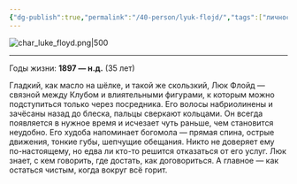 ```yaml
---
{"dg-publish":true,"permalink":"/40-person/lyuk-flojd/","tags":["личность/клуб"]}
---
```


![char_luke_floyd.png|500](/img/user/90.%20files/char_luke_floyd.png)
***
Годы жизни: **1897 — н.д.** (35 лет)

Гладкий, как масло на шёлке, и такой же скользкий, Люк Флойд — связной между Клубом и влиятельными фигурами, к которым можно подступиться только через посредника. Его волосы набриолинены и зачёсаны назад до блеска, пальцы сверкают кольцами. Он всегда появляется в нужное время и исчезает чуть раньше, чем становится неудобно. Его худоба напоминает богомола — прямая спина, острые движения, тонкие губы, шепчущие обещания.
Никто не доверяет ему по-настоящему, но едва ли кто-то решится отказаться от его услуг. Люк знает, с кем говорить, где достать, как договориться. А главное — как остаться чистым, когда вокруг всё горит.